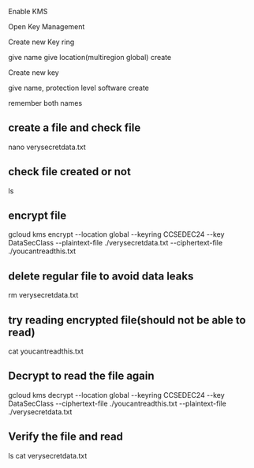 Enable KMS

Open Key Management

Create new Key ring

give name give location(multiregion global) create

Create new key

give name, protection level software create

remember both names

## create a file and check file

nano verysecretdata.txt

## check file created or not

ls

## encrypt file
gcloud kms encrypt --location global --keyring CCSEDEC24 --key DataSecClass --plaintext-file ./verysecretdata.txt --ciphertext-file ./youcantreadthis.txt

## delete regular file to avoid data leaks
rm verysecretdata.txt 

## try reading encrypted file(should not be able to read)
cat youcantreadthis.txt 

## Decrypt to read the file again
gcloud kms decrypt --location global --keyring CCSEDEC24 --key DataSecClass --ciphertext-file ./youcantreadthis.txt --plaintext-file ./verysecretdata.txt

## Verify the file and read
ls
cat verysecretdata.txt 
